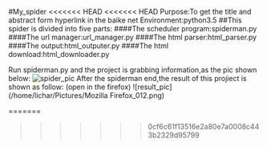 #My_spider
<<<<<<< HEAD
<<<<<<< HEAD
Purpose:To get the title and abstract form  hyperlink in the baike net
Environment:python3.5
##This spider is divided into five parts:
####The scheduler program:spiderman.py
####The url manager:url_manager.py
####The html parser:html_parser.py
####The output:html_outputer.py
####The html download:html_downloader.py

Run spiderman.py and the project is grabbing information,as the pic shown below:
![spider_pic](/home/lichar/Pictures/pachong0.png)
After the spiderman end,the result of this projiect is shown as follow:
(open in the firefox)
![result_pic](/home/lichar/Pictures/Mozilla Firefox_012.png)


=======
>>>>>>> 0cf6c61f13516e2a80e7a0008c443b2329d95799
